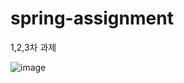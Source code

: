 # spring-assignment
1,2,3차 과제

![image](https://user-images.githubusercontent.com/94349690/202908187-2de549c6-91dc-4a5e-b90c-4fc467f91e38.png)
